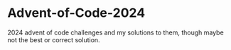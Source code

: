 # Advent-of-Code-2024

2024 advent of code challenges and my solutions to them, though maybe not the best or correct solution.
